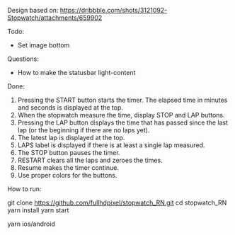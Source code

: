 Design based on: https://dribbble.com/shots/3121092-Stopwatch/attachments/659902

Todo:
- Set image bottom

Questions:
- How to make the statusbar light-content

Done:
1. Pressing the START button starts the timer. The elapsed time in minutes and seconds is displayed at the top.
2. When the stopwatch measure the time, display STOP and LAP buttons.
3. Pressing the LAP button displays the time that has passed since the last lap (or the beginning if there are no laps yet).
4. The latest lap is displayed at the top.
5. LAPS label is displayed if there is at least a single lap measured.
6. The STOP button pauses the timer.
7. RESTART clears all the laps and zeroes the times.
8. Resume makes the timer continue.
9. Use proper colors for the buttons.

How to run:

git clone https://github.com/fullhdpixel/stopwatch_RN.git
cd stopwatch_RN
yarn install
yarn start

yarn ios/android